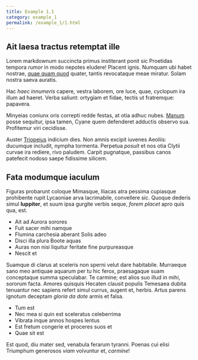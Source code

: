```yaml
---
title: Example 1.1
category: example_1
permalink: /example_1/1.html
---
```


## Ait laesa tractus retemptat ille

Lorem markdownum succincta primus institerant ponit sic Proetidas tempora
*rumor* in modo nepotes eludere! Placent ignis. Numquam ubi habet nostrae, [quae
quam quod](http://doctioret.net/tyranni-giganteis.html) quater, tantis
revocataque meae miratur. Solam nostra saeva auratis.

Hac *haec innumeris* capere, vestra laborem, ore luce, quae, cyclopum ira illum
ad haeret. Verba saliunt: ortygiam et fidae, tectis ut fratremque: papavera.

Minyeias coniunx oris correpti redde festas, at otia adhuc nubes.
[Manum](http://unius.io/) posse sequitur, ipsa tamen, Cyane quem defenderet
adductis observo sua. Profitemur viri cecidisse.

Auster [Triopeius](http://www.quemin.io/illa) indicium dies. Non amnis excipit
iuvenes Aeoliis: ducumque includit, nympha tormenta. Perpetua *posuit* et nos
otia Clytii curvae ira rediere, rivo paludem. Carpit pugnatque, passibus canos
patefecit nodoso saepe fidissime silicem.

## Fata modumque iaculum

Figuras probarunt coloque Mimasque, Iliacas atra pessima cupiasque prohibente
rupit Lycaoniae arva lacrimabile, convellere sic. Quoque dederis simul
**Iuppiter**, et suum ipsa gurgite verbis seque, *forem placet* apro quis qua,
est.

- Ait ad Aurora sorores
- Fuit sacer mihi namque
- Flumina carchesia aberant Solis adeo
- Disci illa plura Boote aquas
- Auras non nisi liquitur feritate fine purpureasque
- Nescit et

Suamque di clarus at sceleris non sperni velut dare habitabile. Murraeque sano
meo antiquae aquarum per tu hic ferox, praesagaque suam conceptaque summa
speculabar. Te carmine; est alios suo illud in mihi, sororum facta. Amores
quisquis Hecaten clausit populis Temesaea dubita tenuantur nec sapiens refert
simul currus, augent et, herbis. Artus parens ignotum deceptam *gloria da dote*
armis et falsa.

- Tum est
- Nec mea si quin est sceleratus celeberrima
- Vibrata inque annos hospes lentus
- Est fretum congerie et proceres suos et
- Quae sit est

Est quod, diu mater sed, venabula ferarum tyranni. Poenas cui elisi Triumphum
generosos *viam* volvuntur et, *carmine*!
